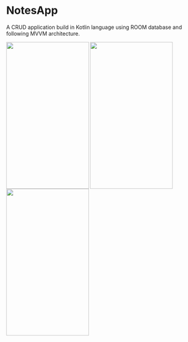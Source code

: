 # NotesApp
A CRUD application build in Kotlin language using ROOM database and following MVVM architecture.


<img src="https://user-images.githubusercontent.com/63710339/218680395-cfdb125f-25c5-4694-953c-42ba6c82fd83.jpg" width="220" height="390" align="left">
<img src="https://user-images.githubusercontent.com/63710339/218680375-cc319277-6747-4ed0-aa70-0d81fbed5380.jpg" width="220" height="390" align="left">
<img src="https://user-images.githubusercontent.com/63710339/218680336-f66df291-93de-4175-a58e-ebb3ec03ff25.jpg" width="220" height="390" align="left">
